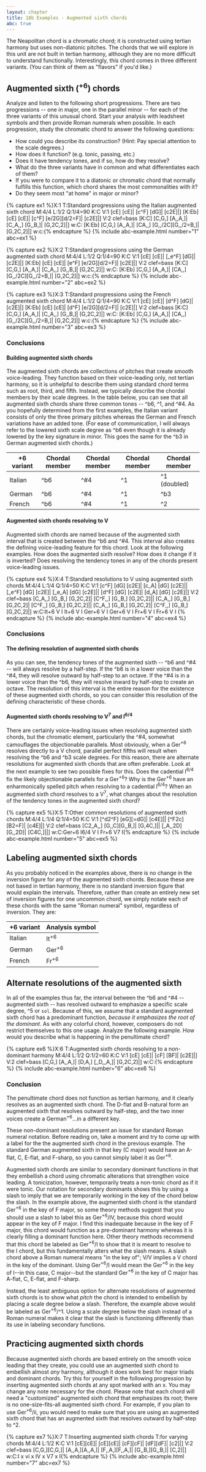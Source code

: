 ```yaml
---
layout: chapter
title: 18b Examples - Augmented sixth chords
abc: true
---
```


The Neapolitan chord is a chromatic chord; it is constructed using tertian harmony but uses non-diatonic pitches. The chords that we will explore in this unit are not built in tertian harmony, although they are no more difficult to understand functionally. Interestingly, this chord comes in three different variants. (You can think of them as "flavors" if you'd like.) 

## Augmented sixth (<sup>+6</sup>) chords

Analyze and listen to the following short progressions. There are two progressions -- one in major, one in the parallel minor -- for each of the three variants of this unusual chord. Start your analysis with leadsheet symbols and then provide Roman numerals when possible. In each progression, study the chromatic chord to answer the following questions:
- How could you describe its construction? (Hint: Pay special attention to the scale degrees.) 
- How does it function? (e.g. tonic, passing, etc.) 
- Does it have tendency tones, and if so, how do they resolve? 
- What do the three variants have in common and what differentiates each of them? 
- If you were to compare it to a diatonic or chromatic chord that normally fulfills this function, which chord shares the most commonalities with it? 
- Do they seem most "at home" in major or minor?

{% capture ex1 %}X:1
T:Standard progressions using the Italian augmented sixth chord
M:4/4
L:1/2
Q:1/4=90
K:C
V:1
[cE] [cE]| [c^F] [dG]| [c2E]|]
[K:Eb] [cE] [cE]| [c^F] [e/2G][d/2=F]| [c2E]|]
V:2 clef=bass
[K:C] [C,G,] [A,,A,]| [C_A,,] [G,,B,]| [G,2C,2]|]
w:C:
[K:Eb] [C,G,] [A,,A,]| [CA,,] [G,,/2C][G,,/2=B,]| [G,2C,2]|]
w:c:{% endcapture %}
{% include abc-example.html number="1" abc=ex1 %}

{% capture ex2 %}X:2
T:Standard progressions using the German augmented sixth chord
M:4/4
L:1/2
Q:1/4=90
K:C
V:1
[cE] [cE]| [_e^F] [dG]| [c2E]|]
[K:Eb] [cE] [cE]| [e^F] [e/2G][d/2=F]| [c2E]|]
V:2 clef=bass
[K:C] [C,G,] [A,,A,]| [C_A,,] [G,,B,]| [G,2C,2]|]
w:C:
[K:Eb] [C,G,] [A,,A,]| [CA,,] [G,,/2C][G,,/2=B,]| [G,2C,2]|]
w:c:{% endcapture %}
{% include abc-example.html number="2" abc=ex2 %}

{% capture ex3 %}X:3
T:Standard progressions using the French augmented sixth chord
M:4/4
L:1/2
Q:1/4=90
K:C
V:1
[cE] [cE]| [d^F] [dG]| [c2E]|]
[K:Eb] [cE] [cE]| [d^F] [e/2G][d/2=F]| [c2E]|]
V:2 clef=bass
[K:C] [C,G,] [A,,A,]| [C_A,,] [G,,B,]| [G,2C,2]|]
w:C:
[K:Eb] [C,G,] [A,,A,]| [CA,,] [G,,/2C][G,,/2=B,]| [G,2C,2]|]
w:c:{% endcapture %}
{% include abc-example.html number="3" abc=ex3 %}

### Conclusions

#### Building augmented sixth chords

The augmented sixth chords are collections of pitches that create smooth voice-leading. They function based on their voice-leading only, not tertian harmony, so it is unhelpful to describe them using standard chord terms such as root, third, and fifth. Instead, we typically describe the chordal members by their scale degrees. In the table below, you can see that all augmented sixth chords share three common tones -- ^b6, ^1, and ^#4. As you hopefully determined from the first examples, the Italian variant consists of only the three primary pitches whereas the German and French variations have an added tone. (For ease of communication, I will always refer to the lowered sixth scale degree as ^b6 even though it is already lowered by the key signature in minor. This goes the same for the ^b3 in German augmented sixth chords.)

+6 variant | Chordal member | Chordal member | Chordal member | Chordal member | 
 --- | --- | --- | --- | ---
Italian | ^b6 | ^#4 | ^1 | ^1 (doubled)
German | ^b6 | ^#4 | ^1 | ^b3
French | ^b6 | ^#4 | ^1 | ^2

#### Augmented sixth chords resolving to V

Augmented sixth chords are named because of the augmented sixth interval that is created between the ^b6 and ^#4. This interval also creates the defining voice-leading feature for this chord. Look at the following examples. How does the augmented sixth resolve? How does it change if it is inverted? Does resolving the tendency tones in any of the chords present voice-leading issues.

{% capture ex4 %}X:4
T:Standard resolutions to V using augmented sixth chords
M:4/4
L:1/4
Q:1/4=50
K:C
V:1
[c^F] [dG] [c2E]| [c_A] [dG] [c2E]|| [_e^F] [dG] [c2E]| [_e_A] [dG] [c2E]|| [d^F] [dG] [c2E]| [d_A] [dG] [c2E]|]
V:2 clef=bass
[C_A,,] [G,,B,] [G,2C,2]| [C^F,,] [G,,B,] [G,2C,2]|| [C_A,,] [G,,B,] [G,2C,2]| [C^F,,] [G,,B,] [G,2C,2]|| [C_A,,] [G,,B,] [G,2C,2]| [C^F,,] [G,,B,] [G,2C,2]|]
w:C:It+6 V I It+6 V I Ger+6 V I Ger+6 V I Fr+6 V I Fr+6 V I
{% endcapture %}
{% include abc-example.html number="4" abc=ex4 %}

### Conclusions

#### The defining resolution of augmented sixth chords

As you can see, the tendency tones of the augmented sixth -- ^b6 and ^#4 -- will always resolve by a half-step. If the ^b6 is in a lower voice than the ^#4, they will resolve outward by half-step to an octave. If the ^#4 is in a lower voice than the ^b6, they will resolve inward by half-step to create an octave. The resolution of this interval is the entire reason for the existence of these augmented sixth chords, so you can consider this resolution of the defining characteristic of these chords.

#### Augmented sixth chords resolving to V<sup>7</sup> and I<sup>6/4</sup>

There are certainly voice-leading issues when resolving augmented sixth chords, but the chromatic element, particularly the ^#4, somewhat camouflages the objectionable parallels. Most obviously, when a Ger<sup>+6</sup> resolves directly to a V chord, parallel perfect fifths will result when resolving the ^b6 and ^b3 scale degrees. For this reason, there are alternate resolutions for augmented sixth chords that are often preferable. Look at the next example to see two possible fixes for this. Does the cadential I<sup>6/4</sup> fix the likely objectionable parallels for a Ger<sup>+6</sup>? Why is the Ger<sup>+6</sup> have an enharmonically spelled pitch when resolving to a cadential I<sup>6/4</sup>? When an augmented sixth chord resolves to a V<sup>7</sup>, what changes about the resolution of the tendency tones in the augmented sixth chord?

{% capture ex5 %}X:5
T:Other common resolutions of augmented sixth chords
M:4/4
L:1/4
Q:1/4=50
K:C
V:1
[^d2^F] [eG][=dG]| [c4E]|| [^F2c] [B2=F]| [c4E]|]
V:2 clef=bass
[C2_A,,] [G,,C][G,,B,]| [G,4C,]|| [_A,,2D] [G,,2D]| [C4C,]||]
w:C:Ger+6 I6/4 V I Fr+6 V7 I{% endcapture %}
{% include abc-example.html number="5" abc=ex5 %}

## Labeling augmented sixth chords

As you probably noticed in the examples above, there is no change in the inversion figure for any of the augmented sixth chords. Because these are not based in tertian harmony, there is no standard inversion figure that would explain the intervals. Therefore, rather than create an entirely new set of inversion figures for one uncommon chord, we simply notate each of these chords with the same "Roman numeral" symbol, regardless of inversion. They are:

+6 variant | Analysis symbol
 --- | ---
Italian | It<sup>+6</sup>
German | Ger<sup>+6</sup>
French | Fr<sup>+6</sup>

## Alternate resolutions of the augmented sixth

In all of the examples thus far, the interval between the ^b6 and ^#4 -- augmented sixth -- has resolved outward to emphasize a specific scale degree, ^5 or `sol`. Because of this, we assume that a standard augmented sixth chord has a predominant function, *because it emphasizes the root of the dominant*. As with any colorful chord, however, composers do not restrict themselves to this one usage. Analyze the following example. How would you describe what is happening in the penultimate chord?

{% capture ex6 %}X:6
T:Augmented sixth chords resolving to a non-dominant harmony
M:4/4
L:1/2
Q:1/2=60
K:C
V:1
[cE] [cE]| [cF] [BF]| [c2E]|]
V:2 clef=bass
[C,G,] [A,,A,]| [D,A,] [_D,_A,]| [G,2C,2]|]
w:C:{% endcapture %}
{% include abc-example.html number="6" abc=ex6 %}

### Conclusion

The penultimate chord does not function as tertian harmony, and it clearly resolves as an augmented sixth chord. The D-flat and B-natural form an augmented sixth that resolves outward by half-step, and the two inner voices create a German<sup>+6</sup>...in a different key.

These non-dominant resolutions present an issue for standard Roman numeral notation. Before reading on, take a moment and try to come up with a label for the the augmented sixth chord in the previous example. The standard German augmented sixth in that key (C major) would have an A-flat, C, E-flat, and F-sharp, so you cannot simply label it as Ger<sup>+6</sup>.

Augmented sixth chords are similar to secondary dominant functions in that they embellish a chord using chromatic alterations that strengthen voice leading. A tonicization, however, temporarily treats a non-tonic chord as if it were tonic. Our notation for secondary dominants shows this by using a slash to imply that we are temporarily working in the key of the chord below the slash. In the example above, the augmented sixth chord is the standard Ger<sup>+6</sup> in the key of F major, so some theory methods suggest that you should use a slash to label this as Ger<sup>+6</sup>/IV, because this chord would appear in the key of F major. I find this inadequate because in the key of F major, this chord would function as a pre-dominant harmony whereas it is clearly filling a dominant function here. Other theory methods recommend that this chord be labeled as Ger<sup>+6</sup>/I to show that it is meant to resolve to the I chord, but this fundamentally alters what the slash means. A slash chord above a Roman numeral means "in the key of"; V/V implies a V chord in the key of the dominant. Using Ger<sup>+6</sup>/I would mean the Ger<sup>+6</sup> in the key of I--in this case, C major--but the standard Ger<sup>+6</sup> in the key of C major has A-flat, C, E-flat, and F-sharp. 

Instead, the least ambiguous option for alternate resolutions of augmented sixth chords is to show what *pitch* the chord is intended to embellish by placing a scale degree below a slash. Therefore, the example above would be labeled as Ger<sup>+6</sup>/^1. Using a scale degree below the slash instead of a Roman numeral makes it clear that the slash is functioning differently than its use in labeling secondary functions.

## Practicing augmented sixth chords

Because augmented sixth chords are based entirely on the smooth voice leading that they create, you could use an augmented sixth chord to embellish almost *any* harmony, although it does work best for major triads and dominant chords. Try this for yourself in the following progression by inserting augmented sixth chords at any spot marked with an x. You may change any note necessary for the chord. Please note that each chord will need a "customized" augmented sixth chord that emphasizes its root; there is no one-size-fits-all augmented sixth chord. For example, if you plan to use Ger<sup>+6</sup>/ii, you would need to make sure that you are using an augmented sixth chord that has an augmented sixth that resolves outward by half-step to ^2.

{% capture ex7 %}X:7
T:Inserting augmented sixth chords
T:for varying chords
M:4/4
L:1/2
K:C
V:1
[cE][cE]| [cE][cE]| [cF][cF]| [dF][dF]| [c2]|]
V:2 clef=bass
[C,G,][C,G,]| [A,,A,][A,,A,]| [F,,A,][F,,A,]| [G,,B,][G,,B,]| [C,2]|]
w:C:I x vi x IV x V7 x I{% endcapture %}
{% include abc-example.html number="7" abc=ex7 %}